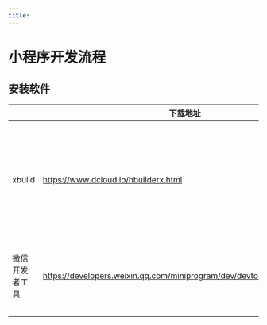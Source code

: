 ```yaml
---
title:
---
```


# 小程序开发流程

## 安装软件

|                | 下载地址                                                     | 功能                               |
| -------------- | ------------------------------------------------------------ | ---------------------------------- |
| xbuild         | https://www.dcloud.io/hbuilderx.html                         | 用uni-app 语言快速开发，部署，预览 |
| 微信开发者工具 | https://developers.weixin.qq.com/miniprogram/dev/devtools/download.html | 微信小程序原生开发工具             |
|                |                                                              |                                    |

